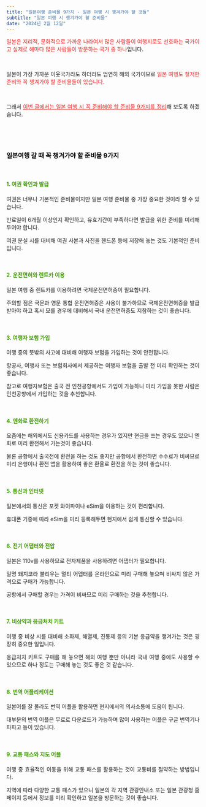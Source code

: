 ```yaml
---
title: "일본여행 준비물 9가지 - 일본 여행 시 챙겨가야 할 것들"
subtitle: "일본 여행 시 챙겨가야 할 준비물"
date: "2024년 2월 12일"
---
```



<p style="text-align: justify;" data-ke-size="size16"><span style="color: #ee2323;">일본은 지리적, 문화적으로 가까운 나라여서 많은 사람들이 여행지로도 선호하는 국가이고 실제로 해마다 많은 사람들이 방문하는 국가 중 하나</span>입니다.</p>
<p style="text-align: justify;"><br /></p>


<p style="text-align: justify;" data-ke-size="size16"></p>
<p style="text-align: justify;" data-ke-size="size16">일본이 가장 가까운 이웃국가라도 하더라도 엄연히 해외 국가이므로 <span style="color: #ee2323;">일본 여행도 철저한 준비와 꼭 챙겨가야 할 준비믈들이 있습니다.</span></p>
<p style="text-align: justify;"><br /></p>

<p style="text-align: justify;" data-ke-size="size16"></p>
<p style="text-align: justify;" data-ke-size="size16">그래서 <span style="color: #ee2323;"><u>이번 글에서는 일본 여행 시 꼭 준비해야 할 준비물 9가지를 정리</u></span>해 보도록 하겠습니다.</p>
<p style="text-align: justify;"><br /></p>

<p style="text-align: justify;"><br /></p>
<p style="text-align: justify;" data-ke-size="size16"></p>
<p style="text-align: justify;" data-ke-size="size16"></p>
<h3 style="text-align: justify;" data-ke-size="size23"><span style="color: #000000;"><b>일본여행 갈 때 꼭 챙겨가야 할 준비물 9가지</b></span></h3>
<p style="text-align: justify;" data-ke-size="size16"></p>
<p style="text-align: justify;"><br /></p>
<h4 style="text-align: justify;" data-ke-size="size20"><span style="color: #409d00;"><b>1. 여권 확인과 발급</b></span></h4>
<p style="text-align: justify;" data-ke-size="size16">여권은 너무나 기본적인 준비물이지만 일본 여행 준비물 중 가장 중요한 것이라 할 수 있습니다.</p>
<p style="text-align: justify;" data-ke-size="size16"></p>
<p style="text-align: justify;" data-ke-size="size16">만료일이 6개월 이상인지 확인하고, 유효기간이 부족하다면 발급을 위한 준비를 미리해 두어야 합니다.</p>
<p style="text-align: justify;" data-ke-size="size16"></p>
<p style="text-align: justify;" data-ke-size="size16">여권 분실 시를 대비해 여권 사본과 사진을 핸드폰 등에 저장해 놓는 것도 기본적인 준비입니다.</p>
<p style="text-align: justify;" data-ke-size="size16"></p>
<p style="text-align: justify;" data-ke-size="size16"></p>

<p style="text-align: justify;"><br /></p>
<h4 style="text-align: justify;" data-ke-size="size20"><span style="color: #409d00;"><b>2. 운전면허와 렌트카 이용</b></span></h4>
<p style="text-align: justify;" data-ke-size="size16">일본 여행 중 렌트카를 이용하려면 국제운전면허증이 필요합니다.</p>
<p style="text-align: justify;" data-ke-size="size16"></p>
<p style="text-align: justify;" data-ke-size="size16">주의할 점은 국문과 영문 통합 운전면허증은 사용이 불가하므로 국제운전면허증을 발급받아야 하고 혹시 모를 경우에 대비해서 국내 운전면허증도 지참하는 것이 좋습니다.</p>
<p style="text-align: justify;" data-ke-size="size16"></p>
<p style="text-align: justify;" data-ke-size="size16"></p>

<p style="text-align: justify;"><br /></p>
<h4 style="text-align: justify;" data-ke-size="size20"><span style="color: #409d00;"><b>3. 여행자 보험 가입</b></span></h4>
<p style="text-align: justify;" data-ke-size="size16">여행 중의 뜻밖의 사고에 대비해 여행자 보험을 가입하는 것이 안전합니다.</p>
<p style="text-align: justify;" data-ke-size="size16"></p>
<p style="text-align: justify;" data-ke-size="size16">항공사, 여행사 또는 보험회사에서 제공하는 여행자 보험을 출발 전 미리 확인하는 것이 좋습니다.</p>
<p style="text-align: justify;" data-ke-size="size16"></p>
<p style="text-align: justify;" data-ke-size="size16">참고로 여행자보험은 출국 전 인천공항에서도 가입이 가능하니 미리 가입을 못한 사람은 인천공항에서 가입하는 것을 추천합니다.</p>
<p style="text-align: justify;" data-ke-size="size16"></p>
<p style="text-align: justify;" data-ke-size="size16"></p>
<p style="text-align: justify;" data-ke-size="size16"></p>

<p style="text-align: justify;"><br /></p>
<h4 style="text-align: justify;" data-ke-size="size20"><span style="color: #409d00;"><b>4. 엔화로 환전하기</b></span></h4>
<p style="text-align: justify;" data-ke-size="size16">요즘에는 해외에서도 신용카드를 사용하는 경우가 있지만 현금을 쓰는 경우도 있으니 엔화로 미리 환전해서 가는것이 좋습니다.</p>
<p style="text-align: justify;" data-ke-size="size16"></p>
<p style="text-align: justify;" data-ke-size="size16">물론 공항에서 출국전에 환전을 하는 것도 좋지만 공항에서 환전하면 수수료가 비싸므로 미리 은행이나 환전 앱을 활용하여 좋은 환율로 환전을 하는 것이 좋습니다.</p>
<p style="text-align: justify;" data-ke-size="size16"></p>
<p style="text-align: justify;" data-ke-size="size16"></p>

<p style="text-align: justify;"><br /></p>
<h4 style="text-align: justify;" data-ke-size="size20"><span style="color: #409d00;"><b>5. 통신과 인터넷</b></span></h4>
<p style="text-align: justify;" data-ke-size="size16">일본에서의 통신은 포켓 와이파이나 eSim을 이용하는 것이 편리합니다.</p>
<p style="text-align: justify;" data-ke-size="size16"></p>
<p style="text-align: justify;" data-ke-size="size16">휴대폰 기종에 따라 eSim을 미리 등록해두면 현지에서 쉽게 통신할 수 있습니다.</p>
<p style="text-align: justify;" data-ke-size="size16"></p>
<p style="text-align: justify;" data-ke-size="size16"></p>

<p style="text-align: justify;"><br /></p>
<h4 style="text-align: justify;" data-ke-size="size20"><span style="color: #409d00;"><b>6. 전기 어댑터와 전압</b></span></h4>
<p style="text-align: justify;" data-ke-size="size16">일본은 110v를 사용하므로 전자제품을 사용하려면 어댑터가 필요합니다.</p>
<p style="text-align: justify;" data-ke-size="size16"></p>
<p style="text-align: justify;" data-ke-size="size16">일명 돼지코라 불리우는 멀티 어뎁터를 온라인으로 미리 구매해 놓으며 비싸지 않은 가격으로 구매가 가능합니다.</p>
<p style="text-align: justify;" data-ke-size="size16"></p>
<p style="text-align: justify;" data-ke-size="size16">공항에서 구매할 경우는 가격이 비싸므로 미리 구매하는 것을 추천합니다.</p>
<p style="text-align: justify;" data-ke-size="size16"></p>
<p style="text-align: justify;" data-ke-size="size16"></p>

<p style="text-align: justify;"><br /></p>
<h4 style="text-align: justify;" data-ke-size="size20"><span style="color: #409d00;"><b>7. 비상약과 응급처치 키트</b></span></h4>
<p style="text-align: justify;" data-ke-size="size16">여행 중 비상 시를 대비해 소화제, 해열제, 진통제 등의 기본 응급약을 챙겨가는 것은 굉장히 중요한 일입니다.</p>
<p style="text-align: justify;" data-ke-size="size16"></p>
<p style="text-align: justify;" data-ke-size="size16">응급처치 키트도 구매를 해 놓으면 해외 여행 뿐만 아니라 국내 여행 중에도 사용할 수 있으므로 하나 정도는 구매해 놓는 것도 좋은 것 같습니다.</p>
<p style="text-align: justify;" data-ke-size="size16"></p>
<p style="text-align: justify;" data-ke-size="size16"></p>

<p style="text-align: justify;"><br /></p>
<h4 style="text-align: justify;" data-ke-size="size20"><b><span style="color: #409d00;">8. 번역 어플리케이션</span></b></h4>
<p style="text-align: justify;" data-ke-size="size16">일본어를 잘 몰라도 번역 어플을 활용하면 현지에서의 의사소통에 도움이 됩니다.</p>
<p style="text-align: justify;" data-ke-size="size16"></p>
<p style="text-align: justify;" data-ke-size="size16">대부분의 번역 어플은 무료로 다운로드가 가능하며 많이 사용하는 어플은 구글 번역기나 파파고 등이 있습니다.</p>
<p style="text-align: justify;" data-ke-size="size16"></p>
<p style="text-align: justify;" data-ke-size="size16"></p>

<p style="text-align: justify;"><br /></p>
<h4 style="text-align: justify;" data-ke-size="size20"><span style="color: #409d00;"><b>9. 교통 패스와 지도 어플</b></span></h4>
<p style="text-align: justify;" data-ke-size="size16">여행 중 효율적인 이동을 위해 교통 패스를 활용하는 것이 교통비를 절약하는 방법입니다.</p>
<p style="text-align: justify;" data-ke-size="size16"></p>
<p style="text-align: justify;" data-ke-size="size16">지역에 따라 다양한 교통 패스가 있으니 일본의 각 지역 관광안내소 또는 일본 관광청 홈페이지 등에서 정보를 미리 확인하고 일본을 방문하는 것이 좋습니다.</p>

<p style="text-align: justify;"><br /></p>